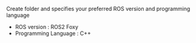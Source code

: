 Create folder and specifies your preferred ROS version and programming language

- ROS version : ROS2 Foxy
- Programming Language : C++

